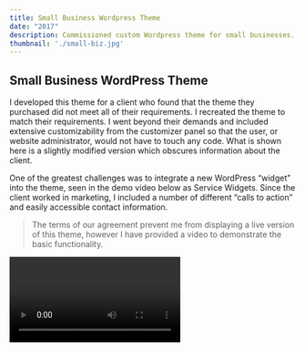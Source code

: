 ```yaml
---
title: Small Business Wordpress Theme
date: "2017"
description: Commissioned custom Wordpress theme for small businesses.
thumbnail: './small-biz.jpg'
---
```


## Small Business WordPress Theme

I developed this theme for a client who found that the theme they purchased did not meet all of their requirements. I recreated the theme to match their requirements. I went beyond their demands and included extensive customizability from the customizer panel so that the user, or website administrator, would not have to touch any code. What is shown here is a slightly modified version which obscures information about the client.

One of the greatest challenges was to integrate a new WordPress “widget” into the theme, seen in the demo video below as Service Widgets. Since the client worked in marketing, I included a number of different “calls to action” and easily accessible contact information.

> The terms of our agreement prevent me from displaying a live version of this theme, however I have provided a video to demonstrate the basic functionality.

<video class='center-text' style='max-width: 100%;' autoplay loop class='fluid-width-video-wrapper'>
      <source src='./small-biz-video.mp4' type="video/mp4" />
</video>